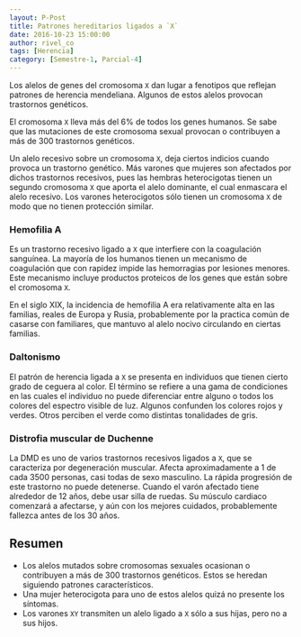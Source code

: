 ```yaml
---
layout: P-Post
title: Patrones hereditarios ligados a `X`
date: 2016-10-23 15:00:00
author: rivel_co
tags: [Herencia]
category: [Semestre-1, Parcial-4]
---
```


Los alelos de genes del cromosoma `X` dan lugar a fenotipos que reflejan patrones de herencia mendeliana. Algunos de estos alelos provocan trastornos genéticos.

El cromosoma `X` lleva más del 6% de todos los genes humanos. Se sabe que las mutaciones de este cromosoma sexual provocan o contribuyen a más de 300 trastornos genéticos.

Un alelo recesivo sobre un cromosoma `X`, deja ciertos indicios cuando provoca un trastorno genético. Más varones que mujeres son afectados por dichos trastornos recesivos, pues las hembras heterocigotas tienen un segundo cromosoma `X` que aporta el alelo dominante, el cual enmascara el alelo recesivo. Los varones heterocigotos sólo tienen un cromosoma `X` de modo que no tienen protección similar.

### Hemofilia A

Es un trastorno recesivo ligado a `X` que interfiere con la coagulación sanguínea. La mayoría de los humanos tienen un mecanismo de coagulación que con rapidez impide las hemorragias por lesiones menores. Este mecanismo incluye productos proteicos de los genes que están sobre el cromosoma `X`.

En el siglo XIX, la incidencia de hemofilia A era relativamente alta en las familias, reales de Europa y Rusia, probablemente por la practica común de casarse con familiares, que mantuvo al alelo nocivo circulando en ciertas familias.

### Daltonismo

El patrón de herencia ligada a `X` se presenta en individuos que tienen cierto grado de ceguera al color. El término se refiere a una gama de condiciones en las cuales el individuo no puede diferenciar entre alguno o todos los colores del espectro visible de luz. Algunos confunden los colores rojos y verdes. Otros perciben el verde como distintas tonalidades de gris.

### Distrofia muscular de Duchenne

La DMD es uno de varios trastornos recesivos ligados a `X`, que se caracteriza por degeneración muscular. Afecta aproximadamente a 1 de cada 3500 personas, casi todas de sexo masculino. La rápida progresión de este trastorno no puede detenerse. Cuando el varón afectado tiene alrededor de 12 años, debe usar silla de ruedas. Su músculo cardiaco comenzará a afectarse, y aún con los mejores cuidados, probablemente fallezca antes de los 30 años.

## Resumen

- Los alelos mutados sobre cromosomas sexuales ocasionan o contribuyen a más de 300 trastornos genéticos. Estos se heredan siguiendo patrones característicos.
- Una mujer heterocigota para uno de estos alelos quizá no presente los síntomas.
- Los varones `XY` transmiten un alelo ligado a `X` sólo a sus hijas, pero no a sus hijos.